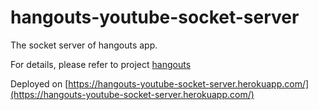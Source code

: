 # hangouts-youtube-socket-server

The socket server of hangouts app.

For details, please refer to project [hangouts](https://github.com/zillding/hangouts)

Deployed on [https://hangouts-youtube-socket-server.herokuapp.com/](https://hangouts-youtube-socket-server.herokuapp.com/)
